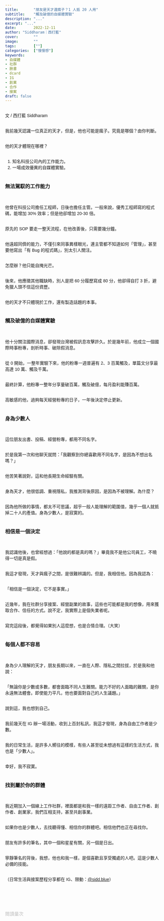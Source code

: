```yaml
---
title:       "朋友是天才還瘋子？1 人抵 20 人用"
subtitle:    "觸及破億的自媒體實驗"
description: "..."
excerpt: "..."
date:        2022-12-11
author: "Siddharam｜西打藍"
cover:       ""
image:       ""
tags:        [""]
categories:  ["慢慢想"]
keywords:
- 自媒體
- 社群
- 臉書
- dcard
- IG
- 創業
- 合作
- 接案
draft: false
---
```


<article style="font-family: 'Noto Sans TC', '微軟正黑體', sans-serif; font-weight: 300;">

<br>文 / 西打藍 Siddharam<br><br>

我前幾天認識一位真正的天才，但是，他也可能是瘋子。究竟是哪個？由你判斷。<br><br>

他的天才體現在哪裡？<br><br>

1. 知名科技公司內的工作能力。<br>
2. 一場成效優異的自媒體實驗。<br><br>

<h3 class="article-h1-color">無法駕馭的工作能力</h3><br>

他曾在科技公司擔任工程師，日後也擔任主管。一般來說，優秀工程師寫的程式碼，能增加 30% 效率；但是他卻增加 20-30 倍。<br><br>

原先的 SOP 要走一整天流程，在他改善後，只需要幾分鐘。<br><br>

他遠超同儕的能力，不僅引來同事異樣眼光，連主管都不知道如何「管理」，甚至要他寫出「有 Bug 的程式碼」，別太引人關注。<br><br>

怎麼辦？他只能自掩光芒。<br><br>

後來，他應徵其他職缺時，別人是把 60 分履歷寫成 80 分，他卻得自打 3 折，避免獵人頭不信這份資歷。<br><br>

他的天才不只體現於工作，還有製造話題的本事。<br><br>


<h3 class="article-h1-color">觸及破億的自媒體實驗</h3><br>

他十分關注國際消息，卻發現台灣被假訊息攻擊許久。於是幾年前，他成立一個國際時事粉專，剖析時事、破除假消息。<br><br>

從 0 開始，一整年實驗下來，他的粉專一週普遍有 2、3 百萬觸及，單篇文分享最高達 10 萬、觸及千萬。<br><br>

最終計算，他粉專一整年分享量破百萬，觸及破億，每月盈利能賺百萬。<br><br>

高敏感的他，過夠每天經營粉專的日子，一年後決定停止更新。<br><br>


<h3 class="article-h1-color">身為少數人</h3><br>

這位朋友出書、投稿、經營粉專，都用不同名字。<br><br>

於是我第一次和他聊天就問：「我觀察到你總喜歡用不同名字，是因為不想出名嗎？」<br><br>

他苦笑著說對，這和他長期生命經驗有關。<br><br>

身為天才，他很低調、重視隱私，我推測背後原因，是因為不被理解。為什麼？<br><br>

因為他所做的事情，都太不可思議，超乎一般人能理解的範圍值，幾乎一個人就抵掉二十人的產值。身為少數人，是寂寞的。<br><br>


<h3 class="article-h1-color">相信是一個決定</h3><br>

我認識他後，也曾經想過：「他說的都是真的嗎？」畢竟我不是他公司員工，不曉得一切是真是假。<br><br>

我這才發現，天才與瘋子之間，是很難辨識的。但是，我相信他。因為我認為：<br><br>

「相信是一個決定，它不是事實。」<br><br>

近幾年，我在社群分享接案、經營副業的故事，這些也可能都是我的想像，用來獲取合作、信任的方式。說不定，我實際上是個失業者呢。<br><br>

寫完這段後，都覺得如果別人這麼想，也是合情合理。（大笑）<br><br>


<h3 class="article-h1-color">每個人都不容易</h3><br>

身為少人理解的天才，朋友長期以來，一直在人際、隱私之間拉拔，於是我和他說：<br><br>

「無論你是少數或多數，都會面臨不同人生難關。能力不好的人面臨的難關，是你永遠無法體會。即使能力平凡，他也要面對自己的人生議題。」<br><br>

說到這，我也想到自己。<br><br>

我前幾天在 IG 辦一場活動，收到上百封私訊，我這才發現，身為自由工作者是少數。<br><br>

我的日常生活，是許多人嚮往的模樣，有些人甚至從未想過有這樣的生活方式，我也是「少數人」。<br><br>

幸好，我不寂寞。<br><br>

<h3 class="article-h1-color">找到屬於你的群體</h3><br>

我近期加入一個線上工作社群，裡面都是和我一樣的遠距工作者、自由工作者、創作者、創業家，我們互相支持，甚至共創事業。<br><br>

如果你也是少數人，去找聽得懂、相信你的群體吧。相信他們也正在尋找你。<br><br>

朋友有許多的筆名，其中一個和星星有關，另一個是日出。<br><br>

寧靜筆名的背後，我想，他也和我一樣，是個喜歡且享受獨處的人吧。這是少數人必備的技能。<br><br>




（日常生活與接案歷程分享都在 IG、限動：<a href="https://www.instagram.com/sidd.blue/" target="_blank">@sidd.blue</a>）<br><br>


<!-- <h3 class="article-h1-color"></h3><br> -->





<br><br><br>

</article>

<div style="color: #bfbfbf; font-size: 15px;" id="busuanzi_container_page_pv">
  閱讀量<span id="busuanzi_value_page_pv"></span>次
</div>

<script src="../../js/post.js"></script>




